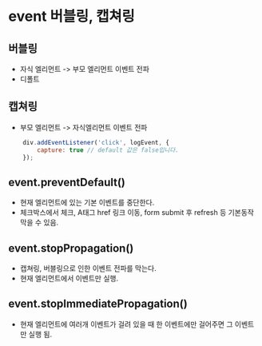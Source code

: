 # event 버블링, 캡쳐링

## 버블링

- 자식 엘리먼트 -> 부모 엘리먼트 이벤트 전파
- 디폴트

## 캡쳐링

- 부모 엘리먼트 -> 자식엘리먼트 이벤트 전파

``` js
    div.addEventListener('click', logEvent, {
        capture: true // default 값은 false입니다.
    });
```

## event.preventDefault()

- 현재 엘리먼트에 있는 기본 이벤트를 중단한다.
- 체크박스에서 체크, A태그 href 링크 이동, form submit 후 refresh 등 기본동작 막을 수 있음.

## event.stopPropagation()

- 캡쳐링, 버블링으로 인한 이벤트 전파를 막는다.
- 현재 엘리먼트에서 이벤트만 실행.

## event.stopImmediatePropagation()

- 현재 엘리먼트에 여러개 이벤트가 걸려 있을 때 한 이벤트에만 걸어주면 그 이벤트만 실행 됨.